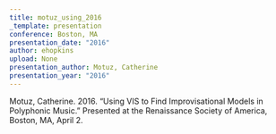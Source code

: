 ```yaml
---
title: motuz_using_2016
_template: presentation
conference: Boston, MA
presentation_date: "2016"
author: ehopkins
upload: None
presentation_author: Motuz, Catherine
presentation_year: "2016"
---
```

Motuz, Catherine. 2016. “Using VIS to Find Improvisational Models in Polyphonic Music.” Presented at the Renaissance Society of America, Boston, MA, April 2.